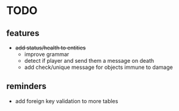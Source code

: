 # TODO
## features
* ~~add status/health to entities~~
  * improve grammar
  * detect if player and send them a message on death
  * add check/unique message for objects immune to damage

## reminders
* add foreign key validation to more tables
